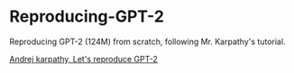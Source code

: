 # Reproducing-GPT-2
Reproducing GPT-2 (124M) from scratch, following Mr. Karpathy's tutorial. 

[Andrej karpathy, Let's reproduce GPT-2](https://www.youtube.com/watch?v=l8pRSuU81PU&t=11181s)
